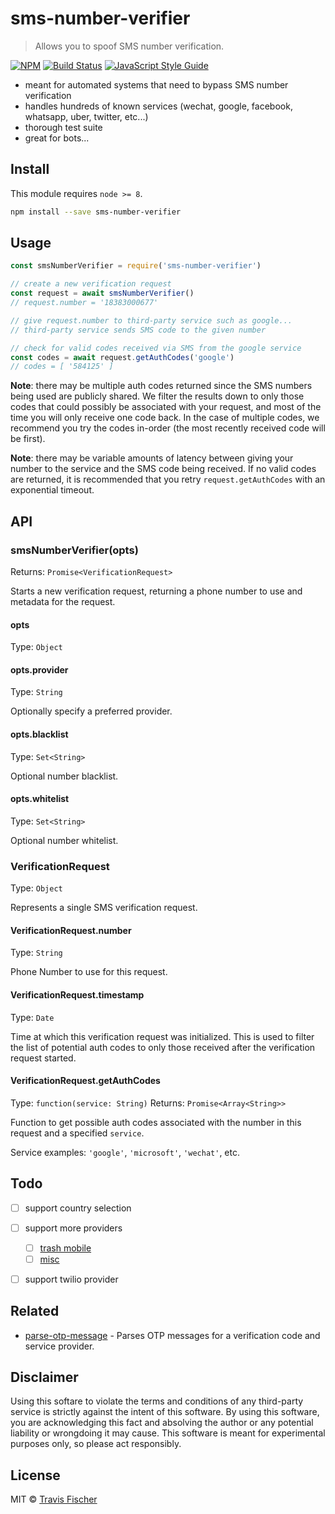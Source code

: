 # sms-number-verifier

> Allows you to spoof SMS number verification.

[![NPM](https://img.shields.io/npm/v/sms-number-verifier.svg)](https://www.npmjs.com/package/sms-number-verifier) [![Build Status](https://travis-ci.org/transitive-bullshit/sms-number-verifier.svg?branch=master)](https://travis-ci.org/transitive-bullshit/sms-number-verifier) [![JavaScript Style Guide](https://img.shields.io/badge/code_style-standard-brightgreen.svg)](https://standardjs.com)

- meant for automated systems that need to bypass SMS number verification
- handles hundreds of known services (wechat, google, facebook, whatsapp, uber, twitter, etc...)
- thorough test suite
- great for bots...


## Install

This module requires `node >= 8`.

```bash
npm install --save sms-number-verifier
```


## Usage

```js
const smsNumberVerifier = require('sms-number-verifier')

// create a new verification request
const request = await smsNumberVerifier()
// request.number = '18383000677'

// give request.number to third-party service such as google...
// third-party service sends SMS code to the given number

// check for valid codes received via SMS from the google service
const codes = await request.getAuthCodes('google')
// codes = [ '584125' ]
```

**Note**: there may be multiple auth codes returned since the SMS numbers being used are publicly shared. We filter the results down to only those codes that could possibly be associated with your request, and most of the time you will only receive one code back. In the case of multiple codes, we recommend you try the codes in-order (the most recently received code will be first).

**Note**: there may be variable amounts of latency between giving your number to the service and the SMS code being received. If no valid codes are returned, it is recommended that you retry `request.getAuthCodes` with an exponential timeout.


## API

### smsNumberVerifier(opts)

Returns: `Promise<VerificationRequest>`

Starts a new verification request, returning a phone number to use and metadata for the request.

#### opts

Type: `Object`

#### opts.provider

Type: `String`

Optionally specify a preferred provider.

#### opts.blacklist

Type: `Set<String>`

Optional number blacklist.

#### opts.whitelist

Type: `Set<String>`

Optional number whitelist.

### VerificationRequest

Type: `Object`

Represents a single SMS verification request.

#### VerificationRequest.number

Type: `String`

Phone Number to use for this request.

#### VerificationRequest.timestamp

Type: `Date`

Time at which this verification request was initialized. This is used to filter the list of potential auth codes to only those received after the verification request started.

#### VerificationRequest.getAuthCodes

Type: `function(service: String)`
Returns: `Promise<Array<String>>`

Function to get possible auth codes associated with the number in this request and a specified `service`.

Service examples: `'google'`, `'microsoft'`, `'wechat'`, etc.


## Todo

- [ ] support country selection
- [ ] support more providers
  - [ ] [trash mobile](https://www.spoofbox.com/en/tool/trash-mobile)
  - [ ] [misc](https://drfone.wondershare.com/message/receive-message-online.html)
- [ ] support twilio provider


## Related

- [parse-otp-message](https://github.com/transitive-bullshit/parse-otp-message) - Parses OTP messages for a verification code and service provider.


## Disclaimer

Using this softare to violate the terms and conditions of any third-party service is strictly against the intent of this software. By using this software, you are acknowledging this fact and absolving the author or any potential liability or wrongdoing it may cause. This software is meant for experimental purposes only, so please act responsibly.


## License

MIT © [Travis Fischer](https://github.com/transitive-bullshit)
